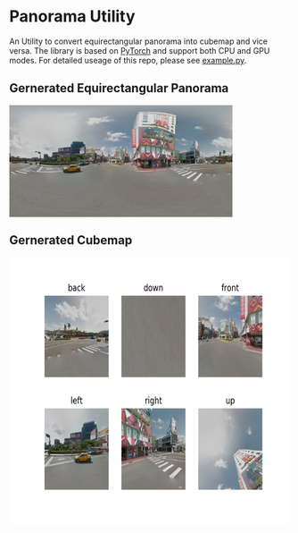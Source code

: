 # Panorama Utility
An Utility to convert equirectangular panorama into cubemap and vice versa. The library is based on [PyTorch](https://pytorch.org/) and support both CPU and GPU modes. For detailed useage of this repo, please see [example.py](https://github.com/fuenwang/PanoramaUtility/blob/master/example.py).

## Gernerated Equirectangular Panorama
<img src=equirectangular.png width=400 height=200 align="middle">

## Gernerated Cubemap
<img src=cubemap.png width=640 height=480 align="middle">

